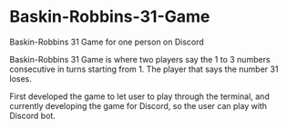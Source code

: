 # Baskin-Robbins-31-Game
 Baskin-Robbins 31 Game for one person on Discord
 
 Baskin-Robbins 31 Game is where two players say the 1 to 3 numbers consecutive in turns starting from 1.
 The player that says the number 31 loses.
 
 First developed the game to let user to play through the terminal, and currently developing the game for Discord,
 so the user can play with Discord bot.
